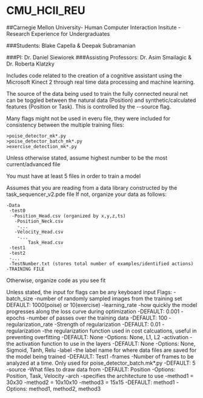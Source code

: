 # CMU_HCII_REU
##Carnegie Mellon University- Human Computer Interaction Insitute -Research Experience for Undergraduates

###Students: Blake Capella & Deepak Subramanian

###PI: Dr. Daniel Siewiorek
###Assisting Professors: Dr. Asim Smailagic & Dr. Roberta Klatzky

Includes code related to the creation of a cognitive assistant using the Microsoft Kinect 2 through real time data processing and machine learning.

The source of the data being used to train the fully connected neural net can be toggled between the natural data (Position) and synthetic/calculated features (Position or Task). This is controlled by the --source flag.

Many flags might not be used in everu file, they were included for consistency between the multiple training files:

	>poise_detector_mk*.py
	>poise_detector_batch_mk*.py
	>exercise_detection_mk*.py

Unless otherwise stated, assume highest number to be the most current/advanced file

You must have at least 5 files in order to train a model

Assumes that you are reading from a data library constructed by the task_sequencer_v2.pde file
If not, organize your data as follows:

	-Data
	 -test0
	  -Position_Head.csv (organized by x,y,z,ts)
	   -Position_Neck.csv
		-...
	   -Velocity_Head.csv
		-...	
			Task_Head.csv
	 -test1
	 -test2
	 -...
	 -TestNumber.txt (stores total number of examples/identified actions)
	-TRAINING FILE

Otherwise, organize code as you see fit

Unless stated, the input for flags can be any keyboard input
Flags:
	-batch_size 
	 -number of randomly sampled images from the training set
			DEFAULT: 1000(poise) or 10(exercise)
	-learning_rate
	 -how quickly the model progresses along the loss curve during optimization
	  -DEFAULT: 0.001
	-epochs
	 -number of passes over the training data
	  -DEFAULT: 100
	-regularization_rate
	 -Strength of regularization
	  -DEFAULT: 0.01
	-regularization
	 -the regularization function used in cost calcuations, useful in preventing overfitting
	  -DEFAULT: None
	  -Options: None, L1, L2
	-activation
	 -the activation function to use in the layers
	  -DEFAULT: None
	  -Options: None, Sigmoid, Tanh, Relu
	-label
	 -the label name for where data files are saved for the model being trained
	  -DEFAULT: Test1
	-frames
	 -Number of frames to be analyzed at a time. Only used for poise_detector_batch.mk*.py
	  -DEFAULT: 5
	-source
	 -What files to draw data from
	  -DEFAULT: Position
	  -Options: Position, Task, Velocity
	-arch
	 -specifies the architecture to use
	 -method1 = 30x30
	 -method2 = 10x10x10
	 -method3 = 15x15
	  -DEFAULT: method1
	  -Options: method1, method2, method3